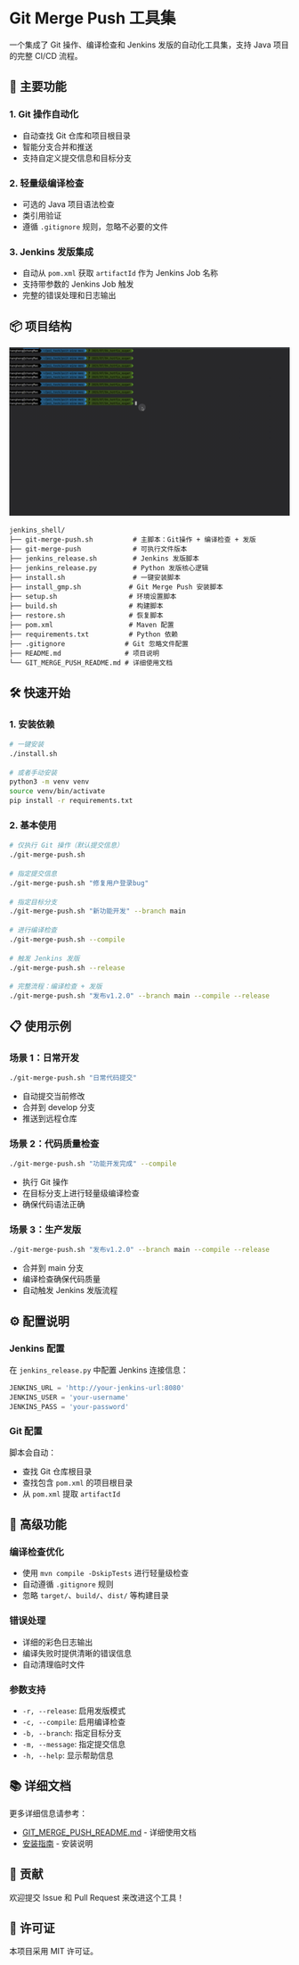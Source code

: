 # Git Merge Push 工具集

一个集成了 Git 操作、编译检查和 Jenkins 发版的自动化工具集，支持 Java 项目的完整 CI/CD 流程。

## 🚀 主要功能

### 1. **Git 操作自动化**
- 自动查找 Git 仓库和项目根目录
- 智能分支合并和推送
- 支持自定义提交信息和目标分支

### 2. **轻量级编译检查**
- 可选的 Java 项目语法检查
- 类引用验证
- 遵循 `.gitignore` 规则，忽略不必要的文件

### 3. **Jenkins 发版集成**
- 自动从 `pom.xml` 获取 `artifactId` 作为 Jenkins Job 名称
- 支持带参数的 Jenkins Job 触发
- 完整的错误处理和日志输出

## 📦 项目结构

![Git Merge Push 工具演示](20250705142554_rec_.gif)

```
jenkins_shell/
├── git-merge-push.sh          # 主脚本：Git操作 + 编译检查 + 发版
├── git-merge-push             # 可执行文件版本
├── jenkins_release.sh         # Jenkins 发版脚本
├── jenkins_release.py         # Python 发版核心逻辑
├── install.sh                 # 一键安装脚本
├── install_gmp.sh            # Git Merge Push 安装脚本
├── setup.sh                  # 环境设置脚本
├── build.sh                  # 构建脚本
├── restore.sh                # 恢复脚本
├── pom.xml                   # Maven 配置
├── requirements.txt          # Python 依赖
├── .gitignore               # Git 忽略文件配置
├── README.md                # 项目说明
└── GIT_MERGE_PUSH_README.md # 详细使用文档
```

## 🛠️ 快速开始

### 1. 安装依赖

```bash
# 一键安装
./install.sh

# 或者手动安装
python3 -m venv venv
source venv/bin/activate
pip install -r requirements.txt
```

### 2. 基本使用

```bash
# 仅执行 Git 操作（默认提交信息）
./git-merge-push.sh

# 指定提交信息
./git-merge-push.sh "修复用户登录bug"

# 指定目标分支
./git-merge-push.sh "新功能开发" --branch main

# 进行编译检查
./git-merge-push.sh --compile

# 触发 Jenkins 发版
./git-merge-push.sh --release

# 完整流程：编译检查 + 发版
./git-merge-push.sh "发布v1.2.0" --branch main --compile --release
```

## 📋 使用示例

### 场景 1：日常开发
```bash
./git-merge-push.sh "日常代码提交"
```
- 自动提交当前修改
- 合并到 develop 分支
- 推送到远程仓库

### 场景 2：代码质量检查
```bash
./git-merge-push.sh "功能开发完成" --compile
```
- 执行 Git 操作
- 在目标分支上进行轻量级编译检查
- 确保代码语法正确

### 场景 3：生产发版
```bash
./git-merge-push.sh "发布v1.2.0" --branch main --compile --release
```
- 合并到 main 分支
- 编译检查确保代码质量
- 自动触发 Jenkins 发版流程

## ⚙️ 配置说明

### Jenkins 配置
在 `jenkins_release.py` 中配置 Jenkins 连接信息：
```python
JENKINS_URL = 'http://your-jenkins-url:8080'
JENKINS_USER = 'your-username'
JENKINS_PASS = 'your-password'
```

### Git 配置
脚本会自动：
- 查找 Git 仓库根目录
- 查找包含 `pom.xml` 的项目根目录
- 从 `pom.xml` 提取 `artifactId`

## 🔧 高级功能

### 编译检查优化
- 使用 `mvn compile -DskipTests` 进行轻量级检查
- 自动遵循 `.gitignore` 规则
- 忽略 `target/`、`build/`、`dist/` 等构建目录

### 错误处理
- 详细的彩色日志输出
- 编译失败时提供清晰的错误信息
- 自动清理临时文件

### 参数支持
- `-r, --release`: 启用发版模式
- `-c, --compile`: 启用编译检查
- `-b, --branch`: 指定目标分支
- `-m, --message`: 指定提交信息
- `-h, --help`: 显示帮助信息

## 📚 详细文档

更多详细信息请参考：
- [GIT_MERGE_PUSH_README.md](GIT_MERGE_PUSH_README.md) - 详细使用文档
- [安装指南](install_gmp.sh) - 安装说明

## 🤝 贡献

欢迎提交 Issue 和 Pull Request 来改进这个工具！

## 📄 许可证

本项目采用 MIT 许可证。 